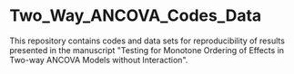# Two_Way_ANCOVA_Codes_Data
 This repository contains codes and data sets for reproducibility of results presented in the manuscript "Testing for Monotone Ordering of Effects in Two-way ANCOVA Models without Interaction".
